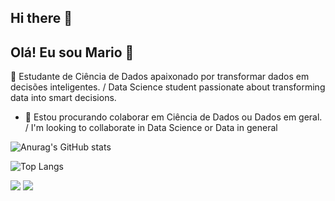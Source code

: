 ## Hi there 👋

<!--    -->
## Olá! Eu sou Mario 👋  
🌱 Estudante de Ciência de Dados apaixonado por transformar dados em decisões inteligentes. / Data Science student passionate about transforming data into smart decisions.


<!-- - 🔭 I’m currently working on ... -->
<!-- - 🌱 Atualmente sou estudante de Ciência de Dados. / I am currently a Data Science student. -->
- 👯 Estou procurando colaborar em Ciência de Dados ou Dados em geral. /  I'm looking to collaborate in Data Science or Data in general
<!-- - 🤔 I’m looking for help with ... -->
<!-- - 💬 Ask me about ...  -->
<!-- - 📫 How to reach me: ... -->
<!-- - 😄 Pronouns: ... -->
<!-- - ⚡ Fun fact: ...-->


<!--    [![Anurag's GitHub stats](https://github-readme-stats.vercel.app/api?username=mariopc01)](https://github.com/anuraghazra/github-readme-stats)  -->
![Anurag's GitHub stats](https://github-readme-stats.vercel.app/api?username=mariopc01&show_icons=true&theme=merko)

<div>
  
![Top Langs](https://github-readme-stats.vercel.app/api/top-langs/?username=mariopc01&layout=compact)

</div>

<div> 

  <a href = "mailto:mariopc01@gmail.com"><img src="https://img.shields.io/badge/-Gmail-%23333?style=for-the-badge&logo=gmail&logoColor=white" target="_blank"></a>
  <a href="https://www.linkedin.com/in/01mario-de-paula" target="_blank"><img src="https://img.shields.io/badge/-LinkedIn-%230077B5?style=for-the-badge&logo=linkedin&logoColor=white" target="_blank"></a> 
  
</div>
